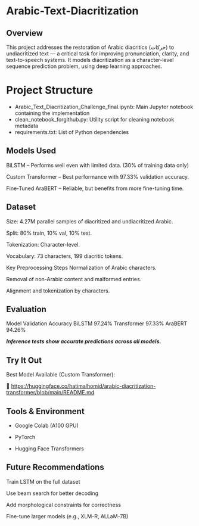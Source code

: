# Arabic-Text-Diacritization


## Overview
This project addresses the restoration of Arabic diacritics (حركات) to undiacritized text — a critical task for improving pronunciation, clarity, and text-to-speech systems. It models diacritization as a character-level sequence prediction problem, using deep learning approaches.

# Project Structure
- Arabic_Text_Diacritization_Challenge_final.ipynb: Main Jupyter notebook containing the implementation
- clean_notebook_forgithub.py: Utility script for cleaning notebook metadata
- requirements.txt: List of Python dependencies


## Models Used
BiLSTM – Performs well even with limited data. (30% of training data only)

Custom Transformer – Best performance with 97.33% validation accuracy.

Fine-Tuned AraBERT – Reliable, but benefits from more fine-tuning time.

## Dataset
Size: 4.27M parallel samples of diacritized and undiacritized Arabic.

Split: 80% train, 10% val, 10% test.

Tokenization: Character-level.

Vocabulary: 73 characters, 199 diacritic tokens.

Key Preprocessing Steps
Normalization of Arabic characters.

Removal of non-Arabic content and malformed entries.

Alignment and tokenization by characters.

## Evaluation
Model	Validation Accuracy
BiLSTM	97.24%
Transformer	97.33%
AraBERT	94.26%

 ***Inference tests show accurate predictions across all models.***

## Try It Out
Best Model Available (Custom Transformer):

🔗 https://huggingface.co/hatimalhomid/arabic-diacritization-transformer/blob/main/README.md

## Tools & Environment
- Google Colab (A100 GPU)

- PyTorch

- Hugging Face Transformers

## Future Recommendations
Train LSTM on the full dataset

Use beam search for better decoding

Add morphological constraints for correctness

Fine-tune larger models (e.g., XLM-R, ALLaM-7B)
